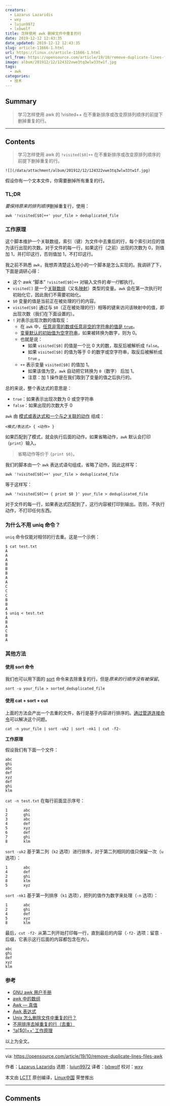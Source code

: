 ```yaml
---
creators:
  - Lazarus Lazaridis
  - wxy
  - lujun9972
  - lxbwolf
title: 怎样使用 awk 删掉文件中重复的行
date: 2019-12-12 12:43:35
date_updated: 2019-12-12 12:43:35
slug: article-11666-1.html
url: https://linux.cn/article-11666-1.html
url_from: https://opensource.com/article/19/10/remove-duplicate-lines-files-awk
image: album/201912/12/124322vwe3tq3wlw33tw1f.jpg
tags:
  - awk
categories:
  - 技术
---
```


## Summary

> 学习怎样使用 awk 的 !visited++ 在不重新排序或改变原排列顺序的前提下删掉重复的行。

***

<!-- more -->

## Contents

> 
> 学习怎样使用 awk 的 `!visited[$0]++` 在不重新排序或改变原排列顺序的前提下删掉重复的行。
> 
> 
> 

`![](/data/attachment/album/201912/12/124322vwe3tq3wlw33tw1f.jpg)`

假设你有一个文本文件，你需要删掉所有重复的行。

### TL;DR

*要保持原来的排列顺序*删掉重复行，使用：

```shell
awk '!visited[$0]++' your_file > deduplicated_file
```

### 工作原理

这个脚本维护一个关联数组，索引（键）为文件中去重后的行，每个索引对应的值为该行出现的次数。对于文件的每一行，如果这行（之前）出现的次数为 0，则值加 1，并打印这行，否则值加 1，不打印这行。

我之前不熟悉 `awk`，我想弄清楚这么短小的一个脚本是怎么实现的。我调研了下，下面是调研心得：

* 这个 awk “脚本” `!visited[$0]++` 对输入文件的*每一行*都执行。
* `visited[]` 是一个[关联数组](http://kirste.userpage.fu-berlin.de/chemnet/use/info/gawk/gawk_12.html)（又名[映射](https://en.wikipedia.org/wiki/Associative_array)）类型的变量。`awk` 会在第一次执行时初始化它，因此我们不需要初始化。
* `$0` 变量的值是当前正在被处理的行的内容。
* `visited[$0]` 通过与 `$0`（正在被处理的行）相等的键来访问该映射中的值，即出现次数（我们在下面设置的）。
* `!` 对表示出现次数的值取反：
	+ 在 `awk` 中，[任意非零的数或任意非空的字符串的值是 `true`](https://www.gnu.org/software/gawk/manual/html_node/Truth-Values.html)。
	+ [变量默认的初始值为空字符串](https://ftp.gnu.org/old-gnu/Manuals/gawk-3.0.3/html_chapter/gawk_8.html)，如果被转换为数字，则为 0。
	+ 也就是说：
		- 如果 `visited[$0]` 的值是一个比 0 大的数，取反后被解析成 `false`。
		- 如果 `visited[$0]` 的值为等于 0 的数字或空字符串，取反后被解析成 `true` 。
	+ `++` 表示变量 `visited[$0]` 的值加 1。
		- 如果该值为空，`awk` 自动把它转换为 `0`（数字） 后加 1。
		- 注意：加 1 操作是在我们取到了变量的值之后执行的。

总的来说，整个表达式的意思是：

* `true`：如果表示出现次数为 0 或空字符串
* `false`：如果出现的次数大于 0

`awk` 由 [模式或表达式和一个与之关联的动作](http://kirste.userpage.fu-berlin.de/chemnet/use/info/gawk/gawk_9.html) 组成：

```shell
<模式/表达式> { <动作> }
```

如果匹配到了模式，就会执行后面的动作。如果省略动作，`awk` 默认会打印（`print`）输入。

> 
> 省略动作等价于 `{print $0}`。
> 
> 
> 

我们的脚本由一个 `awk` 表达式语句组成，省略了动作。因此这样写：

```shell
awk '!visited[$0]++' your_file > deduplicated_file
```

等于这样写：

```shell
awk '!visited[$0]++ { print $0 }' your_file > deduplicated_file
```

对于文件的每一行，如果表达式匹配到了，这行内容被打印到输出。否则，不执行动作，不打印任何东西。

### 为什么不用 uniq 命令？

`uniq` 命令仅能对相邻的行去重。这是一个示例：

```shell
$ cat test.txt
A
A
A
B
B
B
A
A
C
C
C
B
B
A
$ uniq < test.txt
A
B
A
C
B
A
```

### 其他方法

#### 使用 sort 命令

我们也可以用下面的 [sort](http://man7.org/linux/man-pages/man1/sort.1.html) 命令来去除重复的行，但是*原来的行顺序没有被保留*。

```shell
sort -u your_file > sorted_deduplicated_file
```

#### 使用 cat + sort + cut

上面的方法会产出一个去重的文件，各行是基于内容进行排序的。[通过管道连接命令](https://stackoverflow.com/a/20639730/2292448)可以解决这个问题。

```shell
cat -n your_file | sort -uk2 | sort -nk1 | cut -f2-
```

**工作原理**

假设我们有下面一个文件：

```shell
abc
ghi
abc
def
xyz
def
ghi
klm
```

`cat -n test.txt` 在每行前面显示序号：

```shell
1       abc
2       ghi
3       abc
4       def
5       xyz
6       def
7       ghi
8       klm
```

`sort -uk2` 基于第二列（`k2` 选项）进行排序，对于第二列相同的值只保留一次（`u` 选项）：

```shell
1       abc
4       def
2       ghi
8       klm
5       xyz
```

`sort -nk1` 基于第一列排序（`k1` 选项），把列的值作为数字来处理（`-n` 选项）：

```shell
1       abc
2       ghi
4       def
5       xyz
8       klm
```

最后，`cut -f2-` 从第二列开始打印每一行，直到最后的内容（`-f2-` 选项：留意 `-` 后缀，它表示这行后面的内容都包含在内）。

```shell
abc
ghi
def
xyz
klm
```

### 参考

* [GNU awk 用户手册](https://www.gnu.org/software/gawk/manual/html_node/)
* [awk 中的数组](http://kirste.userpage.fu-berlin.de/chemnet/use/info/gawk/gawk_12.html)
* [Awk — 真值](https://www.gnu.org/software/gawk/manual/html_node/Truth-Values.html)
* [Awk 表达式](https://ftp.gnu.org/old-gnu/Manuals/gawk-3.0.3/html_chapter/gawk_8.html)
* [Unix 怎么删除文件中重复的行？](https://stackoverflow.com/questions/1444406/how-can-i-delete-duplicate-lines-in-a-file-in-unix)
* [不用排序去掉重复的行（去重）](https://stackoverflow.com/questions/11532157/remove-duplicate-lines-without-sorting)
* [‘!a[$0]++’ 工作原理](https://unix.stackexchange.com/questions/159695/how-does-awk-a0-work/159734#159734)

以上为全文。

---

via: <https://opensource.com/article/19/10/remove-duplicate-lines-files-awk>

作者：[Lazarus Lazaridis](https://opensource.com/users/iridakos) 选题：[lujun9972](https://github.com/lujun9972) 译者：[lxbwolf](https://github.com/lxbwolf) 校对：[wxy](https://github.com/wxy)

本文由 [LCTT](https://github.com/LCTT/TranslateProject) 原创编译，[Linux中国](https://linux.cn/) 荣誉推出

***

## Comments

